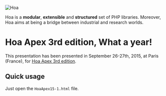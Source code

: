 ![Hoa](http://static.hoa-project.net/Image/Hoa_small.png)

Hoa is a **modular**, **extensible** and **structured** set of PHP libraries.
Moreover, Hoa aims at being a bridge between industrial and research worlds.

# Hoa Apex 3rd edition, What a year!

This presentation has been presented in September 26-27th, 2015, at Paris
(France), for [Hoa Apex 3rd edition](http://hoa-project.net/Event/Hoaapex15.html).

## Quick usage

Just open the `HoaApex15-1.html` file.